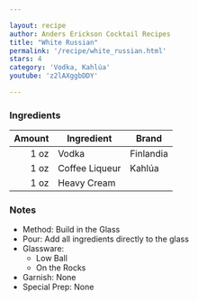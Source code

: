 ```yaml
---

layout: recipe
author: Anders Erickson Cocktail Recipes
title: "White Russian"
permalink: '/recipe/white_russian.html'
stars: 4
category: 'Vodka, Kahlúa'
youtube: 'z2lAXggbDDY'

---
```


### Ingredients

| Amount | Ingredient     | Brand     |
| -----: | -------------- | --------- |
|   1 oz | Vodka          | Finlandia |
|   1 oz | Coffee Liqueur | Kahlúa    |
|   1 oz | Heavy Cream    |           |
 

### Notes

- Method: Build in the Glass
- Pour: Add all ingredients directly to the glass
- Glassware:
    - Low Ball
    - On the Rocks
- Garnish: None
- Special Prep: None

